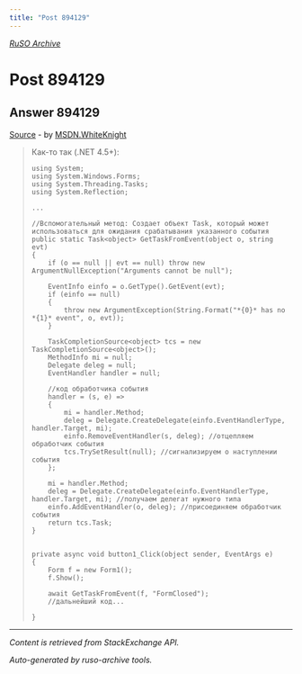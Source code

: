 ```yaml
---
title: "Post 894129"
---
```

<p><i><a href="https://github.com/MSDN-WhiteKnight/ruso-archive/">RuSO Archive</a></i></p>
<h1>Post 894129</h1>
<h2>Answer 894129</h2>
<p><a href="https://ru.stackoverflow.com/a/894129/">Source</a> - by <a href="https://ru.stackoverflow.com/users/240512/msdn-whiteknight">MSDN.WhiteKnight</a></p>
<blockquote>
<p>Как-то так (.NET 4.5+):</p>

<pre><code>using System;
using System.Windows.Forms;
using System.Threading.Tasks;
using System.Reflection;

...

//Вспомогательный метод: Создает объект Task, который может использоваться для ожидания срабатывания указанного события 
public static Task&lt;object&gt; GetTaskFromEvent(object o, string evt)
{
    if (o == null || evt == null) throw new ArgumentNullException("Arguments cannot be null");

    EventInfo einfo = o.GetType().GetEvent(evt);
    if (einfo == null)
    {
        throw new ArgumentException(String.Format("*{0}* has no *{1}* event", o, evt));
    }

    TaskCompletionSource&lt;object&gt; tcs = new TaskCompletionSource&lt;object&gt;();
    MethodInfo mi = null;
    Delegate deleg = null;
    EventHandler handler = null;

    //код обработчика события
    handler = (s, e) =&gt;
    {
        mi = handler.Method;
        deleg = Delegate.CreateDelegate(einfo.EventHandlerType, handler.Target, mi);
        einfo.RemoveEventHandler(s, deleg); //отцепляем обработчик события
        tcs.TrySetResult(null); //сигнализируем о наступлении события
    };

    mi = handler.Method;
    deleg = Delegate.CreateDelegate(einfo.EventHandlerType, handler.Target, mi); //получаем делегат нужного типа
    einfo.AddEventHandler(o, deleg); //присоединяем обработчик события
    return tcs.Task;
}


private async void button1_Click(object sender, EventArgs e)
{
    Form f = new Form1();
    f.Show();

    await GetTaskFromEvent(f, "FormClosed");
    //дальнейший код...

}
</code></pre>

</blockquote>
<hr/>
<p><i>Content is retrieved from StackExchange API. </i></p>
<p><i>Auto-generated by ruso-archive tools. </i></p>
